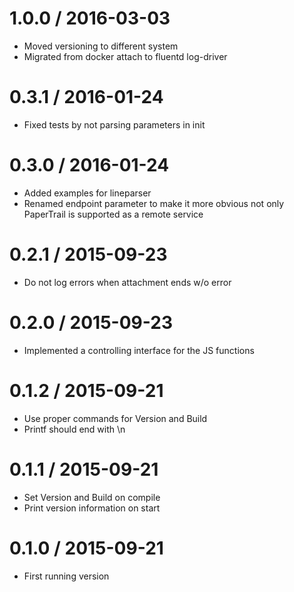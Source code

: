 
1.0.0 / 2016-03-03
==================

  * Moved versioning to different system
  * Migrated from docker attach to fluentd log-driver

0.3.1 / 2016-01-24
==================

  * Fixed tests by not parsing parameters in init

0.3.0 / 2016-01-24
==================

  * Added examples for lineparser
  * Renamed endpoint parameter to make it more obvious not only PaperTrail is supported as a remote service

0.2.1 / 2015-09-23
==================

  * Do not log errors when attachment ends w/o error

0.2.0 / 2015-09-23
==================

  * Implemented a controlling interface for the JS functions

0.1.2 / 2015-09-21
==================

  * Use proper commands for Version and Build
  * Printf should end with \n

0.1.1 / 2015-09-21
==================

  * Set Version and Build on compile
  * Print version information on start

0.1.0 / 2015-09-21
==================

  * First running version
